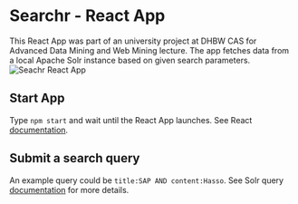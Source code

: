 # Searchr - React App
This React App was part of an university project at DHBW CAS for Advanced Data Mining and Web Mining lecture. The app fetches data from a local Apache Solr instance based on given search parameters.
![Seachr React App](seachr-react.png)


## Start App
Type `npm start` and wait until the React App launches. See React [documentation](https://reactjs.org/docs/create-a-new-react-app.html).

## Submit a search query
An example query could be `title:SAP AND content:Hasso`. See Solr query [documentation](https://solr.apache.org/guide/6_6/the-standard-query-parser.html) for more details.
